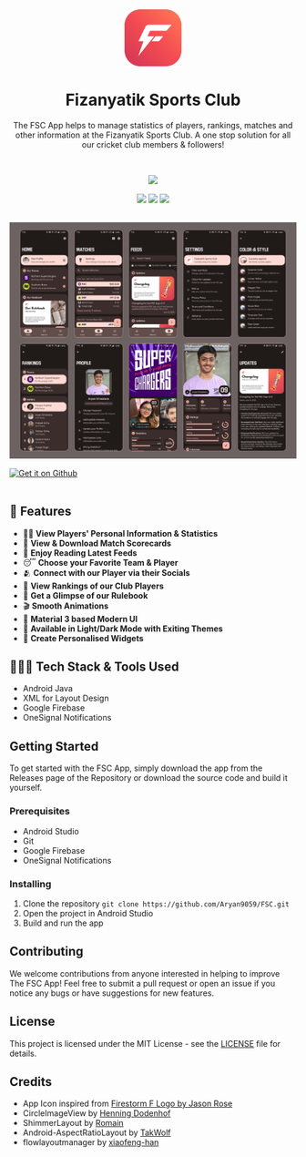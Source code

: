 <div align="center">

<img src="https://github.com/Aryan9059/FSC/blob/cb356bc82d12481f224a32091cd03713a2ffda17/assets/logo_github.png" width="100px"/>

# **Fizanyatik Sports Club**

The FSC App helps to manage statistics of players, rankings, matches and other information at the Fizanyatik Sports Club. A one stop solution for all our cricket club members & followers!

<br/>

<a href="https://www.youtube.com/@fizanyatiksc"><img src="https://img.shields.io/youtube/channel/views/UCljG6xDx_rvrC4ZCWp38gcA?style=for-the-badge&logo=youtube" /></a>


<img src="https://img.shields.io/github/v/tag/Aryan9059/FSC?style=for-the-badge&label=Version&labelColor=3B2D2E&color=FFB2B8"/>
<img src="https://img.shields.io/github/last-commit/Aryan9059/FSC?style=for-the-badge&logo=github&color=edc06d&logoColor=d1c6b4&labelColor=363024"/>
<img src="https://img.shields.io/github/repo-size/Aryan9059/FSC?style=for-the-badge&logo=dropbox&color=83d5c7&logoColor=bec9c5&labelColor=293231"/>

<br/>
<br/>

![Banner](https://github.com/Aryan9059/FSC/blob/bf5d54bce0e2e59dbc74a6d7094cb63662f90b07/assets/screenshots_banner.png)

<div style="display: flex; flex-direction: row;">
    <a href='https://github.com/Aryan9059/FSC/releases/latest'><img alt='Get it on Github' src='https://github.com/vishal2376/snaptick/assets/38159691/f502e2ec-dbf4-4ed6-b23f-a47b74080fea' style="width:200px"></a>
</div>

</div>
<br>

## 🚀 Features

- 👨🏻 **View Players' Personal Information & Statistics**
- 📑 **View & Download Match Scorecards**
- 🔄 **Enjoy Reading Latest Feeds**
- 😴 **Choose your Favorite Team & Player**
- 🫂 **Connect with our Player via their Socials**
- 🔢 **View Rankings of our Club Players**
- 📕 **Get a Glimpse of our Rulebook**
- 🎬 **Smooth Animations**
- 🎨 **Material 3 based Modern UI**
- 🌚 **Available in Light/Dark Mode with Exiting Themes**
- 🧩 **Create Personalised Widgets**

## 🧑🏻‍💻 Tech Stack & Tools Used

- Android Java
- XML for Layout Design
- Google Firebase
- OneSignal Notifications

## Getting Started

To get started with the FSC App, simply download the app from the Releases page of the Repository or download the source code and build it yourself.

### Prerequisites

- Android Studio
- Git
- Google Firebase
- OneSignal Notifications

### Installing

1. Clone the repository
``` git clone https://github.com/Aryan9059/FSC.git ```
2. Open the project in Android Studio
3. Build and run the app

## Contributing

We welcome contributions from anyone interested in helping to improve The FSC App! Feel free to submit a pull request or open an issue if you notice any bugs or have suggestions for new features.

## License

This project is licensed under the MIT License - see the <a href="https://github.com/Aryan9059/FSC/blob/main/LICENSE.md">LICENSE</a> file for details.

## Credits

- App Icon inspired from <a href="https://dribbble.com/shots/3794732-Firestorm-F-Logo"> Firestorm F Logo by Jason Rose</a>
- CircleImageView by <a href="https://github.com/hdodenhof/CircleImageView">Henning Dodenhof</a>
- ShimmerLayout by <a href="https://github.com/rnpy/ShimmerLayout">Romain</a>
- Android-AspectRatioLayout by <a href="https://github.com/TakWolf/Android-AspectRatioLayout">TakWolf</a>
- flowlayoutmanager by <a href="https://github.com/xiaofeng-han/AndroidLibs/tree/master/flowlayoutmanager">xiaofeng-han</a>
